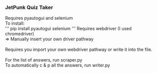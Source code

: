 ### JetPunk Quiz Taker
Requires pyautogui and selenium<br>
To install:<br>
'''
pip install pyautogui selenium
'''
Requires webdriver (I used chromedriver)<br>
=> Manually insert your own driver pathway<br>
<br>
Requires you import your own webdriver pathway or write it into the file.<br>
<br>
For the list of answers, run scraper.py<br>
To automatically c & p all the answers, run writer.py
